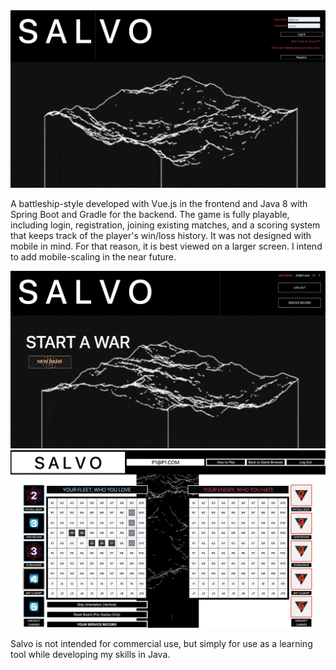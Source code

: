 <img src='https://github.com/Z-S-Burke/salvo/blob/master/Screen%20Shot%202019-08-30%20at%202.59.43%20PM.png?raw=true'>

A battleship-style developed with Vue.js in the frontend and Java 8 with Spring Boot and Gradle for the backend. The game is fully playable, including login, registration, joining existing matches, and a scoring system that keeps track of the player's win/loss history. It was not designed with mobile in mind. For that reason, it is best viewed on a larger screen. I intend to add mobile-scaling in the near future. 

<img src='https://github.com/Z-S-Burke/salvo/blob/master/Screen%20Shot%202019-08-30%20at%203.00.24%20PM.png?raw=true'>
<img src='https://github.com/Z-S-Burke/salvo/blob/master/Screen%20Shot%202019-08-30%20at%203.01.09%20PM.png?raw=true'>

Salvo is not intended for commercial use, but simply for use as a learning tool while developing my skills in Java. 
